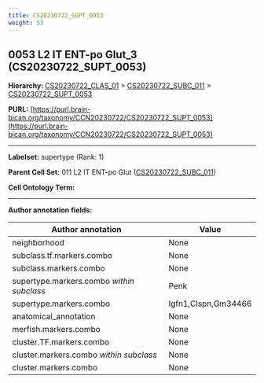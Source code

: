```yaml
---
title: CS20230722_SUPT_0053
weight: 53
---
```

## 0053 L2 IT ENT-po Glut_3 (CS20230722_SUPT_0053)
<b>Hierarchy: </b>
[CS20230722_CLAS_01](../CS20230722_CLAS_01) >
[CS20230722_SUBC_011](../CS20230722_SUBC_011) >
[CS20230722_SUPT_0053](../CS20230722_SUPT_0053)

**PURL:** [https://purl.brain-bican.org/taxonomy/CCN20230722/CS20230722_SUPT_0053](https://purl.brain-bican.org/taxonomy/CCN20230722/CS20230722_SUPT_0053)

---


**Labelset:** supertype (Rank: 1)

**Parent Cell Set:** 011 L2 IT ENT-po Glut ([CS20230722_SUBC_011](../CS20230722_SUBC_011))



**Cell Ontology Term:** 

[MARKER GENES.]: #


---

[TRANSFERRED ANNOTATIONS.]: #


[AUTHOR ANNOTATION FIELDS.]: #


**Author annotation fields:**

| Author annotation | Value |
|-------------------|-------|
|neighborhood|None|
|subclass.tf.markers.combo|None|
|subclass.markers.combo|None|
|supertype.markers.combo _within subclass_|Penk|
|supertype.markers.combo|Igfn1,Clspn,Gm34466|
|anatomical_annotation|None|
|merfish.markers.combo|None|
|cluster.TF.markers.combo|None|
|cluster.markers.combo _within subclass_|None|
|cluster.markers.combo|None|
